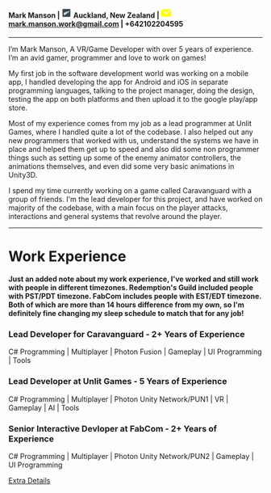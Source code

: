 #### Mark Manson | <img src="/assets/images/fern.png" width="20" height="20"> Auckland, New Zealand | <img src="/assets/images/Message-Mail-256.png" width="20" height="20"> mark.manson.work@gmail.com  | +642102204595
<hr />
I’m Mark Manson, A VR/Game Developer with over 5 years of experience. I’m an avid gamer, programmer and love to work on games!

My first job in the software development world was working on a mobile app, I handled developing the app for Android and iOS in separate programming languages, talking to the project manager, doing the design, testing the app on both platforms and then upload it to the google play/app store.

Most of my experience comes from my job as a lead programmer at Unlit Games, where I handled quite a lot of the codebase. I also helped out any new programmers that worked with us, understand the systems we have in place and helped them get up to speed and also did some non programmer things such as setting up some of the enemy animator controllers, the animations themselves, and even did some very basic animations in Unity3D.

I spend my time currently working on a game called Caravanguard with a group of friends. I'm the lead developer for this project, and have worked on majority of the codebase, with a main focus on the player attacks, interactions and general systems that revolve around the player.

<hr />

# Work Experience

**Just an added note about my work experience, I've worked and still work with people in different timezones. Redemption's Guild included people with PST/PDT timezone. FabCom includes people with EST/EDT timezone. Both of which are more than 14 hours difference from my own, so I'm definitely fine changing my sleep schedule to match that for any job!**

### **Lead Developer for Caravanguard - 2+ Years of Experience**

C# Programming | Multiplayer | Photon Fusion  | Gameplay | UI Programming | Tools

### **Lead Developer at Unlit Games - 5 Years of Experience**

C# Programming | Multiplayer | Photon Unity Network/PUN1 | VR | Gameplay | AI | Tools

### **Senior Interactive Devloper at FabCom - 2+ Years of Experience**

C# Programming | Multiplayer | Photon Unity Network/PUN2  | Gameplay | UI Programming

<a href="/workexperience">Extra Details</a>
 

